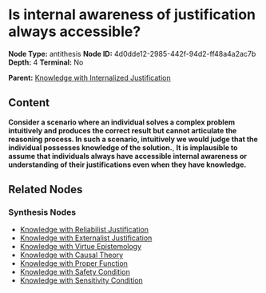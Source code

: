 # Is internal awareness of justification always accessible?

**Node Type:** antithesis
**Node ID:** 4d0dde12-2985-442f-94d2-ff48a4a2ac7b
**Depth:** 4
**Terminal:** No

**Parent:** [Knowledge with Internalized Justification](knowledge-with-internalized-justification-synthesis-da0d4d26-0175-418e-8e98-2dd14baa36c7.md)

## Content

**Consider a scenario where an individual solves a complex problem intuitively and produces the correct result but cannot articulate the reasoning process. In such a scenario, intuitively we would judge that the individual possesses knowledge of the solution.**, **It is implausible to assume that individuals always have accessible internal awareness or understanding of their justifications even when they have knowledge.**

## Related Nodes

### Synthesis Nodes

- [Knowledge with Reliabilist Justification](knowledge-with-reliabilist-justification-synthesis-7ad49ff2-54a0-4d3d-8b9f-b60a4984bb0c.md)
- [Knowledge with Externalist Justification](knowledge-with-externalist-justification-synthesis-ce1a5636-73f9-4b03-8a72-bf7821c4f6ce.md)
- [Knowledge with Virtue Epistemology](knowledge-with-virtue-epistemology-synthesis-219c8ae2-34b4-4279-8460-047a2e71339a.md)
- [Knowledge with Causal Theory](knowledge-with-causal-theory-synthesis-30d2a365-5c31-4088-a0db-74a8ee488167.md)
- [Knowledge with Proper Function](knowledge-with-proper-function-synthesis-a1498d17-6f25-4afa-932b-e9e92023d921.md)
- [Knowledge with Safety Condition](knowledge-with-safety-condition-synthesis-d8316d88-4fc3-423e-99a0-2ed744a36305.md)
- [Knowledge with Sensitivity Condition](knowledge-with-sensitivity-condition-synthesis-fca27567-79ea-4808-a04f-9316a697b27c.md)
